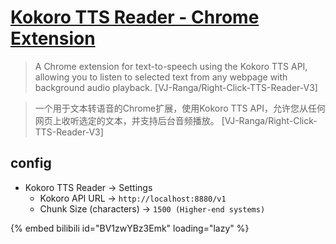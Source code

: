 # [Kokoro TTS Reader - Chrome Extension](https://github.com/VJ-Ranga/Right-Click-TTS-Reader-V3)

> A Chrome extension for text-to-speech using the Kokoro TTS API, allowing you to listen to selected text from any webpage with background audio playback. [VJ-Ranga/Right-Click-TTS-Reader-V3]

> 一个用于文本转语音的Chrome扩展，使用Kokoro TTS API，允许您从任何网页上收听选定的文本，并支持后台音频播放。 [VJ-Ranga/Right-Click-TTS-Reader-V3]

## config

- Kokoro TTS Reader → Settings
	- Kokoro API URL → `http://localhost:8880/v1`
	- Chunk Size (characters) → `1500 (Higher-end systems)`

{% embed bilibili id="BV1zwYBz3Emk" loading="lazy" %}
